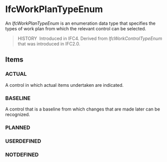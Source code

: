 # IfcWorkPlanTypeEnum

An _IfcWorkPlanTypeEnum_ is an enumeration data type that specifies the types of work plan from which the relevant control can be selected.

> HISTORY&nbsp; Introduced in IFC4. Derived from _IfcWorkControlTypeEnum_ that was introduced in IFC2.0.

## Items

### ACTUAL
A control in which actual items undertaken are indicated.

### BASELINE
A control that is a baseline from which changes that are made later can be recognized.

### PLANNED


### USERDEFINED


### NOTDEFINED

